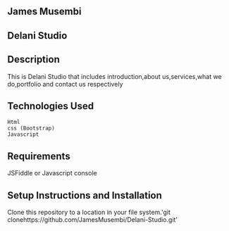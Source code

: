 ## James Musembi
## Delani Studio
## Description
   This is Delani Studio that includes introduction,about us,services,what we do,portfolio and contact us respectively
## Technologies Used
    Html
    css (Bootstrap)
    Javascript
## Requirements
   JSFiddle or Javascript console
## Setup Instructions and Installation
   Clone this repository to a location in your file system.'git clonehttps://github.com/JamesMusembi/Delani-Studio.git'
   
   
